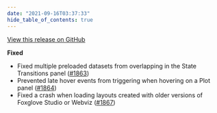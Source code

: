 ```yaml
---
date: "2021-09-16T03:37:33"
hide_table_of_contents: true
---
```

[View this release on GitHub](https://github.com/foxglove/studio/releases/tag/v0.18.1)

**Fixed**
- Fixed multiple preloaded datasets from overlapping in the State Transitions panel ([#1863](https://github.com/foxglove/studio/pull/1863))
- Prevented late hover events from triggering when hovering on a Plot panel ([#1864](https://github.com/foxglove/studio/pull/1864))
- Fixed a crash when loading layouts created with older versions of Foxglove Studio or Webviz ([#1867](https://github.com/foxglove/studio/pull/1867))
